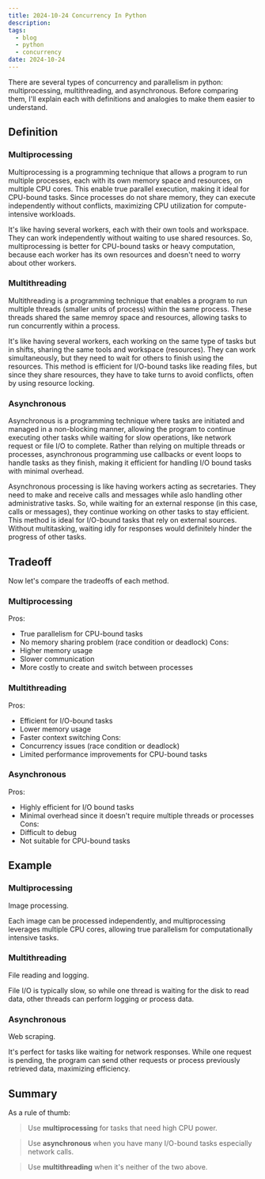 ```yaml
---
title: 2024-10-24 Concurrency In Python
description: 
tags:
  - blog
  - python
  - concurrency
date: 2024-10-24
---
```


There are several types of concurrency and parallelism in python: multiprocessing, multithreading, and asynchronous. Before comparing them, I'll explain each with definitions and analogies to make them easier to understand.

## Definition
### Multiprocessing

Multiprocessing is a programming technique that allows a program to run multiple processes, each with its own memory space and resources, on multiple CPU cores. This enable true parallel execution, making it ideal for CPU-bound tasks. Since processes do not share memory, they can execute independently without conflicts, maximizing CPU utilization for compute-intensive workloads.

It's like having several workers, each with their own tools and workspace. They can work independently without waiting to use shared resources. So, multiprocessing is better for CPU-bound tasks or heavy computation, because each worker has its own resources and doesn't need to worry about other workers.

### Multithreading

Multithreading is a programming technique that enables a program to run multiple threads (smaller units of process) within the same process. These threads shared the same memroy space and resources, allowing tasks to run concurrently within a process.

It's like having several workers, each working on the same type of tasks but in shifts, sharing the same tools and workspace (resources). They can work simultaneously, but they need to wait for others to finish using the resources. This method is efficient for I/O-bound tasks like reading files, but since they share resources, they have to take turns to avoid conflicts, often by using resource locking.

### Asynchronous

Asynchronous is a programming technique where tasks are initiated and managed in a non-blocking manner, allowing the program to continue executing other tasks while waiting for slow operations, like network request or file I/O to complete. Rather than relying on multiple threads or processes, asynchronous programming use callbacks or event loops to handle tasks as they finish, making it efficient for handling I/O bound tasks with minimal overhead.

Asynchronous processing is like having workers acting as secretaries. They need to make and receive calls and messages while aslo handling other administrative tasks. So, while waiting for an external response (in this case, calls or messages), they continue working on other tasks to stay efficient. This method is ideal for I/O-bound tasks that rely on external sources. Without multitasking, waiting idly for responses would definitely hinder the progress of other tasks.

## Tradeoff

Now let's compare the tradeoffs of each method.

### Multiprocessing

Pros:
- True parallelism for CPU-bound tasks
- No memory sharing problem (race condition or deadlock)
Cons:
- Higher memory usage
- Slower communication
- More costly to create and switch between processes

### Multithreading

Pros:
- Efficient for I/O-bound tasks
- Lower memory usage
- Faster context switching
Cons:
- Concurrency issues (race condition or deadlock)
- Limited performance improvements for CPU-bound tasks

### Asynchronous

Pros:
- Highly efficient for I/O bound tasks
- Minimal overhead since it doesn't require multiple threads or processes
Cons:
- Difficult to debug
- Not suitable for CPU-bound tasks

## Example
### Multiprocessing

Image processing.

Each image can be processed independently, and multiprocessing leverages multiple CPU cores, allowing true parallelism for computationally intensive tasks.

### Multithreading

File reading and logging.

File I/O is typically slow, so while one thread is waiting for the disk to read data, other threads can perform logging or process data.

### Asynchronous

Web scraping.

It's perfect for tasks like waiting for network responses. While one request is pending, the program can send other requests or process previously retrieved data, maximizing efficiency.

## Summary

As a rule of thumb:
> Use **multiprocessing** for tasks that need high CPU power.

> Use **asynchronous** when you have many I/O-bound tasks especially network calls.

> Use **multithreading** when it's neither of the two above.
